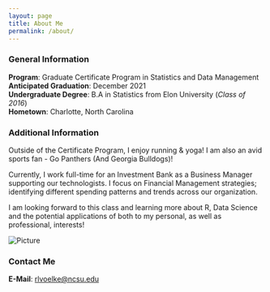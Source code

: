 ```yaml
---
layout: page
title: About Me
permalink: /about/
---
```

### General Information
__Program__: Graduate Certificate Program in Statistics and Data Management  
__Anticipated Graduation__: December 2021  
__Undergraduate Degree__: B.A in Statistics from Elon University (*Class of 2016*)  
__Hometown__: Charlotte, North Carolina  

### Additional Information
Outside of the Certificate Program, I enjoy running & yoga! I am also an avid sports fan - Go Panthers (And Georgia Bulldogs)!  

Currently, I work full-time for an Investment Bank as a Business Manager supporting our technologists. I focus on Financial Management strategies; identifying different spending patterns and trends across our organization.  

I am looking forward to this class and learning more about R, Data Science and the potential applications of both to my personal, as well as professional, interests! 

![Picture](https://rlvoelke15.github.io/images/IMG_8953.JPG)

### Contact Me

__E-Mail__: [rlvoelke@ncsu.edu](mailto:rlvoelke@ncsu.edu)
